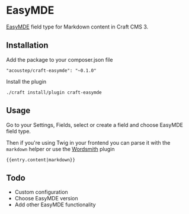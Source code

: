 # EasyMDE

[EasyMDE](https://github.com/Ionaru/easy-markdown-editor) field type for Markdown content in Craft CMS 3.

## Installation

Add the package to your composer.json file

```
"acoustep/craft-easymde": "~0.1.0"
```

Install the plugin

```
./craft install/plugin craft-easymde
```

## Usage

Go to your Settings, Fields, select or create a field and choose EasyMDE field type.

Then if you're using Twig in your frontend you can parse it with the `markdown` helper or use the [Wordsmith](https://wordsmith.docs.topshelfcraft.com/guide/installation.html) plugin

```twig
{{entry.content|markdown}}
```

## Todo

* Custom configuration
* Choose EasyMDE version
* Add other EasyMDE functionality
